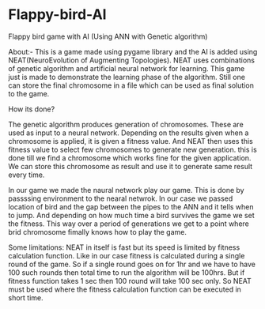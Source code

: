 # Flappy-bird-AI
Flappy bird game with AI (Using ANN with Genetic algorithm)

About:- This is a game made using pygame library and the AI is added using NEAT(NeuroEvolution of Augmenting Topologies). NEAT uses combinations of genetic algorithm and artificial neural network for learning. This game just is made to demonstrate the learning phase of the algorithm. Still one can store the final chromosome in a file which can be used as final solution to the game.

How its done?

The genetic algorithm produces generation of chromosomes. These are used as input to a neural network. Depending on the results given when a chromosome is applied, it is given a fitness value. And NEAT then uses this fitness value to select few chromosomes to generate new generation. this is done till we find a chromosome which works fine for the given application. We can store this chromosome as result and use it to generate same result every time.

In our game we made the naural network play our game. This is done by passssing environment to the nearal netwrok. In our case we passed location of bird and the gap between the pipes to the ANN and it tells when to jump. And depending on how much time a bird survives the game we set the fitness. This way over a period of generations we get to a point where brid chromosome fimally knows how to play the game.

Some limitations:
NEAT in itself is fast but its speed is limited by fitness calculation function. Like in our case fitness is calculated during a single round of the game. So if a single round goes on for 1hr and we have to have 100 such rounds then total time to run the algorithm will be 100hrs. But if fitness function takes 1 sec then 100 round will take 100 sec only.
So NEAT must be used where the fitness calculation function can be executed in short time.

